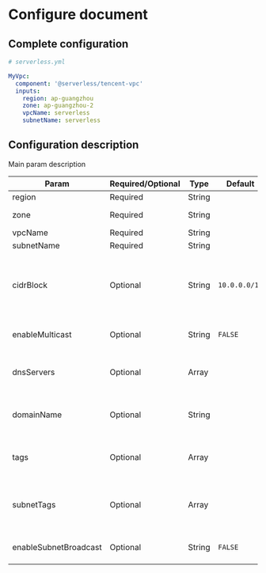 # Configure document

## Complete configuration

```yml
# serverless.yml

MyVpc:
  component: '@serverless/tencent-vpc'
  inputs:
    region: ap-guangzhou
    zone: ap-guangzhou-2
    vpcName: serverless
    subnetName: serverless
```

## Configuration description

Main param description

| Param                 | Required/Optional | Type   | Default       | Description                                                                     |
| --------------------- | ----------------- | ------ | ------------- | ------------------------------------------------------------------------------- |
| region                | Required          | String |               | Vpc Region                                                                      |
| zone                  | Required          | String |               | Vpc Zone of Region                                                              |
| vpcName               | Required          | String |               | Vpc name                                                                        |
| subnetName            | Required          | String |               | Subnet name                                                                     |
| cidrBlock             | Optional          | String | `10.0.0.0/16` | Vpc and subnet cidr, Support value: 10.0.0.0/16，172.16.0.0/16，192.168.0.0/16. |
| enableMulticast       | Optional          | String | `FALSE`       | Whether enable vpc multi broadcast                                              |
| dnsServers            | Optional          | Array  |               | Vpc DNS address, max number is 4, the first is master                           |
| domainName            | Optional          | String |               | Vpc domain name for relative cvm domain suffix                                  |
| tags                  | Optional          | Array  |               | Bind tags for vpc, eg: [{"Key": "city", "Value": "shanghai"}]                   |
| subnetTags            | Optional          | Array  |               | Bind tags for subnet, eg: [{"Key": "city", "Value": "shanghai"}]                |
| enableSubnetBroadcast | Optional          | String | `FALSE`       | Wether enable subnet broadcast                                                  |
